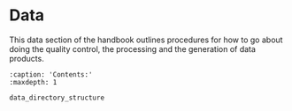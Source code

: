 # Data

This data section of the handbook outlines procedures for how to go about doing the quality control, the processing and the generation of data products.

```{toctree}
:caption: 'Contents:'
:maxdepth: 1

data_directory_structure
```
